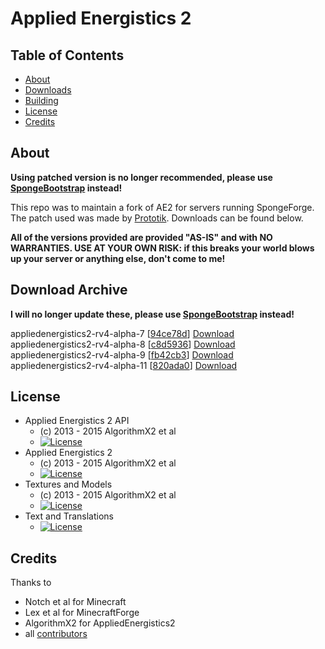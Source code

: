 # Applied Energistics 2

## Table of Contents

* [About](#about)
* [Downloads](#downloads)
* [Building](#building)
* [License](#license)
* [Credits](#credits)

## About
**Using patched version is no longer recommended, please use [SpongeBootstrap](https://forums.spongepowered.org/t/spongebootstrap-fixes-ordering-issue-with-other-coremods/12275) instead!**

This repo was to maintain a fork of AE2 for servers running SpongeForge. The patch used was made by [Prototik](https://github.com/Prototik). Downloads can be found below.

**All of the versions provided are provided "AS-IS" and with NO WARRANTIES. USE AT YOUR OWN RISK: if this breaks your world blows up your server or anything else, don't come to me!**

## Download Archive

**I will no longer update these, please use [SpongeBootstrap](https://forums.spongepowered.org/t/spongebootstrap-fixes-ordering-issue-with-other-coremods/12275) instead!**

appliedenergistics2-rv4-alpha-7 [[94ce78d](https://github.com/Prototik/Applied-Energistics-2/commit/94ce78d123171d357ab7ff90db35d12003dc36aa)] [Download](https://raw.githubusercontent.com/Stonebound/Applied-Energistics-2/spongeforge/sponge-builds/appliedenergistics2-rv4-alpha-7.jar)  
appliedenergistics2-rv4-alpha-8 [[c8d5936](https://github.com/Stonebound/Applied-Energistics-2/commit/c8d5936c8c0a4286970b802bf49d2bf37dcfa402)] [Download](https://raw.githubusercontent.com/Stonebound/Applied-Energistics-2/spongeforge/sponge-builds/appliedenergistics2-rv4-alpha-8.jar)  
appliedenergistics2-rv4-alpha-9 [[fb42cb3](https://github.com/Stonebound/Applied-Energistics-2/commit/fb42cb33f6ed4b196f4a14a219d3f0cc2f250e11)] [Download](https://raw.githubusercontent.com/Stonebound/Applied-Energistics-2/spongeforge/sponge-builds/appliedenergistics2-rv4-alpha-9.jar)  
appliedenergistics2-rv4-alpha-11 [[820ada0](https://github.com/Stonebound/Applied-Energistics-2/commit/820ada0b7833589f04d495acbe6c10d5625f5f72)] [Download](https://raw.githubusercontent.com/Stonebound/Applied-Energistics-2/spongeforge/sponge-builds/appliedenergistics2-rv4-alpha-11.jar)

## License

* Applied Energistics 2 API
  - (c) 2013 - 2015 AlgorithmX2 et al
  - [![License](https://img.shields.io/badge/License-MIT-red.svg?style=flat-square)](http://opensource.org/licenses/MIT)
* Applied Energistics 2
  - (c) 2013 - 2015 AlgorithmX2 et al
  - [![License](https://img.shields.io/badge/License-LGPLv3-blue.svg?style=flat-square)](https://raw.githubusercontent.com/AppliedEnergistics/Applied-Energistics-2/rv2/LICENSE)
* Textures and Models
  - (c) 2013 - 2015 AlgorithmX2 et al
  - [![License](https://img.shields.io/badge/License-CC%20BY--NC--SA%203.0-yellow.svg?style=flat-square)](https://creativecommons.org/licenses/by-nc-sa/3.0/)
* Text and Translations
  - [![License](https://img.shields.io/badge/License-No%20Restriction-green.svg?style=flat-square)](https://creativecommons.org/publicdomain/zero/1.0/)

## Credits

Thanks to
 
* Notch et al for Minecraft
* Lex et al for MinecraftForge
* AlgorithmX2 for AppliedEnergistics2
* all [contributors](https://github.com/AppliedEnergistics/Applied-Energistics-2/graphs/contributors)
